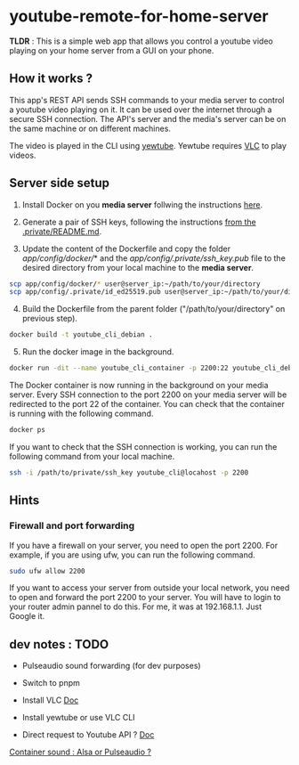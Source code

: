 # youtube-remote-for-home-server

**TLDR** : This is a simple web app that allows you control a youtube video playing on your home server from a GUI on your phone.

## How it works ?

This app's REST API sends SSH commands to your media server to control a youtube video playing on it. It can be used over the internet through a secure SSH connection.
The API's server and the media's server can be on the same machine or on different machines.

The video is played in the CLI using [yewtube](https://github.com/mps-youtube/yewtube).
Yewtube requires [VLC](https://github.com/videolan/vlc) to play videos.

## Server side setup

1. Install Docker on you **media server** follwing the instructions [here](https://docs.docker.com/engine/install/).

2. Generate a pair of SSH keys, following the instructions [from the .private/README.md](app/config/.private/README.md).

3. Update the content of the Dockerfile and copy the folder *app/config/docker/** and the *app/config/.private/ssh_key.pub* file to the desired directory from your local machine to the **media server**.

```bash
scp app/config/docker/* user@server_ip:~/path/to/your/directory
scp app/config/.private/id_ed25519.pub user@server_ip:~/path/to/your/directory
```

4. Build the Dockerfile from the parent folder ("/path/to/your/directory" on previous step).

```bash
docker build -t youtube_cli_debian .
```

5. Run the docker image in the background.

```bash
docker run -dit --name youtube_cli_container -p 2200:22 youtube_cli_debian
```

The Docker container is now running in the background on your media server. Every SSH connection to the port 2200 on your media server will be redirected to the port 22 of the container.
You can check that the container is running with the following command.

```bash
docker ps
```

If you want to check that the SSH connection is working, you can run the following command from your local machine.

```bash
ssh -i /path/to/private/ssh_key youtube_cli@locahost -p 2200
```


## Hints

### Firewall and port forwarding

If you have a firewall on your server, you need to open the port 2200. For example, if you are using ufw, you can run the following command.

```bash
sudo ufw allow 2200
```

If you want to access your server from outside your local network, you need to open and forward the port 2200 to your server. You will have to login to your router admin pannel to do this. For me, it was at 192.168.1.1. Just Google it.

## dev notes : **TODO**

- Pulseaudio sound forwarding (for dev purposes)
- Switch to pnpm
- Install VLC [Doc](https://wiki.videolan.org/VLC_command-line_help/)

- Install yewtube or use VLC CLI
- Direct request to Youtube API ? [Doc](https://developers.google.com/youtube/v3/docs?hl=fr)

[Container sound : Alsa or Pulseaudio ?](https://github.com/mviereck/x11docker/wiki/Container-sound:-ALSA-or-Pulseaudio)